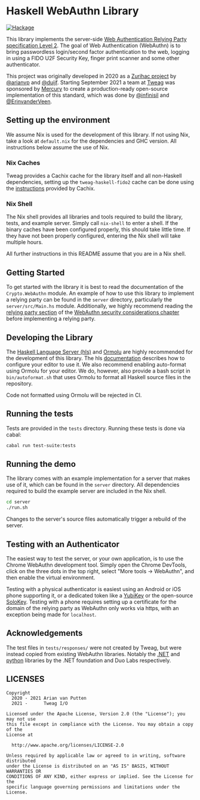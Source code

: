 # Haskell WebAuthn Library

[![Hackage](https://img.shields.io/hackage/v/webauthn.svg)](https://hackage.haskell.org/package/webauthn)

This library implements the server-side
[Web Authentication Relying Party specification Level 2][spec]. The goal of Web
Authentication (WebAuthn) is to bring passwordless login/second factor
authentication to the web, logging in using a FIDO U2F Security Key, finger
print scanner and some other authenticator.

This project was originally developed in 2020 as a [Zurihac project](https://wire.engineering/haskell/events/2020/06/18/wire-goes-zurihac.html) by
[@arianvp](https://github.com/arianvp/) and [@duijf](https://github.com/duijf).
Starting September 2021 a team at [Tweag](https://www.tweag.io/) was sponsored
by [Mercury](https://mercury.com/) to create a production-ready open-source
implementation of this standard, which was done by
[@infinisil](https://github.com/infinisil/) and
[@ErinvanderVeen](https://github.com/ErinvanderVeen/).

## Setting up the environment
We assume Nix is used for the development of this library. If not using Nix,
take a look at `default.nix` for the dependencies and GHC version. All
instructions below assume the use of Nix.

### Nix Caches
Tweag provides a Cachix cache for the library itself and all
non-Haskell dependencies, setting up the `tweag-haskell-fido2` cache can be
done using the [instructions][cachix] provided by Cachix.

### Nix Shell
The Nix shell provides all libraries and tools required to build the library,
tests, and example server. Simply call `nix-shell` to enter a shell. If the
binary caches have been configured properly, this should take little time. If
they have not been properly configured, entering the Nix shell will take
multiple hours.

All further instructions in this README assume that you are in a Nix shell.

## Getting Started
To get started with the library it is best to read the documentation of the
`Crypto.WebAuthn` module. An example of how to use this library to implement a
relying party can be found in the `server` directory, particularly the
`server/src/Main.hs` module. Additionally, we highly recommend reading the
[relying party section](https://www.w3.org/TR/webauthn-2/#sctn-security-considerations-rp)
of the
[WebAuthn security considerations chapter](https://www.w3.org/TR/webauthn-2/#sctn-security-considerations)
before implementing a relying party.

## Developing the Library
The [Haskell Language Server (hls)][hls] and [Ormolu][ormolu] are highly
recommended for the development of this library. The hls
[documentation][hls-editor] describes how to configure your editor to use it.
We also recommend enabling auto-format using Ormolu for your editor. We do,
however, also provide a bash script in `bin/autoformat.sh` that uses Ormolu to
format all Haskell source files in the repository.

Code not formatted using Ormolu will be rejected in CI.

## Running the tests
Tests are provided in the `tests` directory. Running these tests is done via
cabal:
```bash
cabal run test-suite:tests
```

## Running the demo
The library comes with an example implementation for a server that makes use of
it, which can be found in the `server` directory. All dependencies required to
build the example server are included in the Nix shell.
```bash
cd server
./run.sh
```

Changes to the server's source files automatically trigger a rebuild of the
server.

## Testing with an Authenticator
The easiest way to test the server, or your own application, is to use the
Chrome WebAuthn development tool. Simply open the Chrome DevTools, click on the
three dots in the top right, select "More tools -> WebAuthn", and then enable
the virtual environment.

Testing with a physical authenticator is easiest using an Android or iOS phone
supporting it, or a dedicated token like a [YubiKey][yubikey] or the
open-source [SoloKey][solokey]. Testing with a phone requires setting up a
certificate for the domain of the relying party as WebAuthn only works via
https, with an exception being made for `localhost`.

## Acknowledgements
The test files in `tests/responses/` were not created by Tweag, but
were instead copied from existing WebAuthn libraries. Notably the
[.NET][dotnet] and [python][python] libraries by the .NET foundation and Duo
Labs respectively.

## LICENSES
```text
Copyright
  2020 - 2021 Arian van Putten
  2021 -      Tweag I/O

Licensed under the Apache License, Version 2.0 (the "License"); you may not use
this file except in compliance with the License. You may obtain a copy of the
License at

  http://www.apache.org/licenses/LICENSE-2.0

Unless required by applicable law or agreed to in writing, software distributed
under the License is distributed on an "AS IS" BASIS, WITHOUT WARRANTIES OR
CONDITIONS OF ANY KIND, either express or implied. See the License for the
specific language governing permissions and limitations under the License.
```

[cache]: https://input-output-hk.github.io/haskell.nix/tutorials/getting-started.html#setting-up-the-binary-cache
[cachix]: https://app.cachix.org/cache/tweag-haskell-fido2
[dotnet]: https://github.com/passwordless-lib/fido2-net-lib
[hls-editor]: https://haskell-language-server.readthedocs.io/en/latest/configuration.html#configuring-your-editor
[hls]: https://github.com/haskell/haskell-language-server
[ormolu]: https://github.com/tweag/ormolu
[python]: https://github.com/duo-labs/py_webauthn
[solokey]: https://solokeys.com/
[spec]: https://www.w3.org/TR/webauthn-2/
[yubikey]: https://www.yubico.com/
